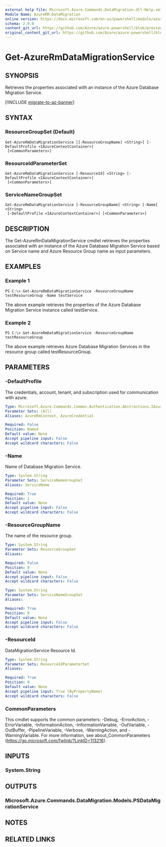 ```yaml
---
external help file: Microsoft.Azure.Commands.DataMigration.dll-Help.xml
Module Name: AzureRM.DataMigration
online version: https://docs.microsoft.com/en-us/powershell/module/azurerm.datamigration/Get-AzureRmDataMigrationService
schema: 2.0.0
content_git_url: https://github.com/Azure/azure-powershell/blob/preview/src/ResourceManager/DataMigration/Commands.DataMigration/help/Get-AzureRmDataMigrationService.md
original_content_git_url: https://github.com/Azure/azure-powershell/blob/preview/src/ResourceManager/DataMigration/Commands.DataMigration/help/Get-AzureRmDataMigrationService.md
---
```


# Get-AzureRmDataMigrationService

## SYNOPSIS
Retrieves the properties associated with an instance of the Azure Database Migration Service. 

[!INCLUDE [migrate-to-az-banner](../../includes/migrate-to-az-banner.md)]

## SYNTAX

### ResourceGroupSet (Default)
```
Get-AzureRmDataMigrationService [[-ResourceGroupName] <String>] [-DefaultProfile <IAzureContextContainer>]
 [<CommonParameters>]
```

### ResourceIdParameterSet
```
Get-AzureRmDataMigrationService [-ResourceId] <String> [-DefaultProfile <IAzureContextContainer>]
 [<CommonParameters>]
```

### ServiceNameGroupSet
```
Get-AzureRmDataMigrationService [-ResourceGroupName] <String> [-Name] <String>
 [-DefaultProfile <IAzureContextContainer>] [<CommonParameters>]
```

## DESCRIPTION
The Get-AzureRmDataMigrationService cmdlet retrieves the properties associated with an instance of the Azure Database Migration Service based on Service name and Azure Resource Group name as input parameters. 

## EXAMPLES

### Example 1
```
PS C:\> Get-AzureRmDataMigrationService -ResourceGroupName testResourceGroup -Name testService
```

The above example retrieves the properties of the Azure Database Migration Service instance called testService. 

### Example 2
```
PS C:\> Get-AzureRmDataMigrationService -ResourceGroupName testResourceGroup
```

The above example retrieves Azure Database Migration Services in the resource group called testResourceGroup. 

## PARAMETERS

### -DefaultProfile
The credentials, account, tenant, and subscription used for communication with azure.

```yaml
Type: Microsoft.Azure.Commands.Common.Authentication.Abstractions.IAzureContextContainer
Parameter Sets: (All)
Aliases: AzureRmContext, AzureCredential

Required: False
Position: Named
Default value: None
Accept pipeline input: False
Accept wildcard characters: False
```

### -Name
Name of Database Migration Service.

```yaml
Type: System.String
Parameter Sets: ServiceNameGroupSet
Aliases: ServiceName

Required: True
Position: 1
Default value: None
Accept pipeline input: False
Accept wildcard characters: False
```

### -ResourceGroupName
The name of the resource group.

```yaml
Type: System.String
Parameter Sets: ResourceGroupSet
Aliases:

Required: False
Position: 0
Default value: None
Accept pipeline input: False
Accept wildcard characters: False
```

```yaml
Type: System.String
Parameter Sets: ServiceNameGroupSet
Aliases:

Required: True
Position: 0
Default value: None
Accept pipeline input: False
Accept wildcard characters: False
```

### -ResourceId
DataMigrationService Resource Id.

```yaml
Type: System.String
Parameter Sets: ResourceIdParameterSet
Aliases:

Required: True
Position: 0
Default value: None
Accept pipeline input: True (ByPropertyName)
Accept wildcard characters: False
```

### CommonParameters
This cmdlet supports the common parameters: -Debug, -ErrorAction, -ErrorVariable, -InformationAction, -InformationVariable, -OutVariable, -OutBuffer, -PipelineVariable, -Verbose, -WarningAction, and -WarningVariable. For more information, see about_CommonParameters (https://go.microsoft.com/fwlink/?LinkID=113216).

## INPUTS

### System.String

## OUTPUTS

### Microsoft.Azure.Commands.DataMigration.Models.PSDataMigrationService

## NOTES

## RELATED LINKS
